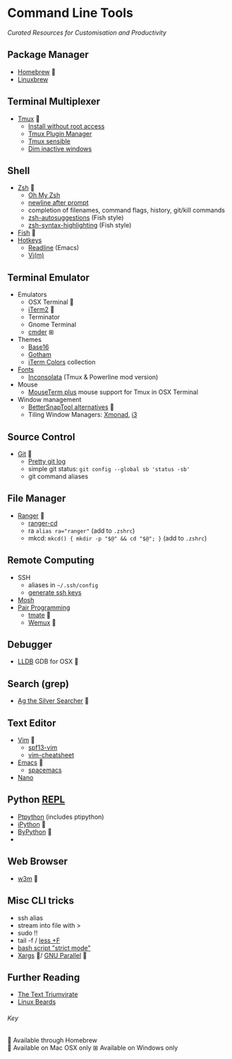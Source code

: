 # Command Line Tools
*Curated Resources for Customisation and Productivity*

## Package Manager
- [Homebrew](http://brew.sh) 
- [Linuxbrew](http://brew.sh/linuxbrew/)

## Terminal Multiplexer
- [Tmux](http://tmux.github.io) 🍺
  - [Install without root access](https://gist.github.com/albd/d397678a499f6d434558)
  - [Tmux Plugin Manager](https://github.com/tmux-plugins/tmux-sensible)
  - [Tmux sensible](https://github.com/tmux-plugins/tmux-sensible)
  - [Dim inactive windows](https://github.com/blueyed/vim-diminactive)

## Shell
- [Zsh](http://reasoniamhere.com/2014/01/11/outrageously-useful-tips-to-master-your-z-shell/) 🍺
  - [Oh My Zsh](http://ohmyz.sh)
  - [newline after prompt](https://github.com/robbyrussell/oh-my-zsh/wiki/themes#ys)
  - completion of filenames, command flags, history, git/kill commands
  - [zsh-autosuggestions](https://github.com/tarruda/zsh-autosuggestions) (Fish style)
  - [zsh-syntax-highlighting](https://github.com/zsh-users/zsh-syntax-highlighting) (Fish style)
- [Fish](http://fishshell.com) 🍺
- [Hotkeys](http://cupfullofcode.com/blog/2013/07/03/efficient-command-line-navigation/index.html)
  - [Readline](http://readline.kablamo.org/emacs.html) (Emacs)
  - [Vi(m)](http://dougblack.io/words/zsh-vi-mode.html)

## Terminal Emulator
- Emulators
  - OSX Terminal 
  - [iTerm2](http://iterm2.com) 
  - Terminator
  - Gnome Terminal
  - [cmder](http://gooseberrycreative.com/cmder/) ⊞
- Themes
  - [Base16](https://github.com/chriskempson/base16)
  - [Gotham](https://github.com/whatyouhide/gotham-contrib)
  - [iTerm Colors](https://github.com/bahlo/iterm-colors) collection
- [Fonts](http://wesbos.com/programming-fonts/)
  - [Inconsolata](https://github.com/Determinant/inconsolata_for_powerline_mod) (Tmux & Powerline mod version)
- Mouse
  - [MouseTerm plus](https://github.com/saitoha/mouseterm-plus) mouse support for Tmux in OSX Terminal
- Window management
  - [BetterSnapTool alternatives](http://alternativeto.net/software/bettersnaptool/) 
  - Tiling Window Managers: [Xmonad](http://xmonad.org/tour.html), [i3](http://i3wm.org)

## Source Control
- [Git](https://help.github.com/articles/generating-ssh-keys/) 🍺
  - [Pretty git log](https://coderwall.com/p/euwpig/a-better-git-log)
  - simple git status: `git config --global sb 'status -sb'`
  - git command aliases

## File Manager
- [Ranger](http://ranger.nongnu.org) 🍺
  - [ranger-cd](https://gist.github.com/dbohdan/6257642)
  - ra `alias ra="ranger"` (add to `.zshrc`)
  - mkcd: `mkcd() { mkdir -p "$@" && cd "$@"; }` (add to `.zshrc`)

## Remote Computing
- SSH
  - aliases in `~/.ssh/config`
  - [generate ssh keys](https://www.digitalocean.com/community/tutorials/how-to-set-up-ssh-keys--2)
- [Mosh](https://mosh.mit.edu)
- [Pair Programming](http://www.pairprogramwith.me)
  - [tmate](http://tmate.io) 🍺
  - [Wemux](https://github.com/zolrath/wemux) 🍺

## Debugger
- [LLDB](http://lldb.llvm.org/lldb-gdb.html) GDB for OSX 

## Search (grep)
- [Ag the Silver Searcher](https://github.com/ggreer/the_silver_searcher) 🍺

## Text Editor
- [Vim](https://youtu.be/5FDtnnTt_zg) 🍺
  - [spf13-vim](http://vim.spf13.com)
  - [vim-cheatsheet]()
- [Emacs](https://cl.ly/azzO/download/talk-summary.pdf) 🍺
  - [spacemacs](https://github.com/syl20bnr/spacemacs/)
- [Nano](http://readline.kablamo.org/emacs.html)

## Python [REPL](https://en.wikipedia.org/wiki/Read–eval–print_loop)
- [Ptpython](https://github.com/jonathanslenders/ptpython/) (includes ptipython)
- [iPython](http://ipython.org) 🍺
- [ByPython](http://bpython-interpreter.org) 🍺
- 
## Web Browser
- [w3m](http://www.howtogeek.com/103574/how-to-browse-from-the-linux-terminal-with-w3m/) 🍺

## Misc CLI tricks
- ssh alias
- stream into file with >
- sudo !!
- tail -f / [less +F](https://www.reddit.com/r/linux/comments/30skg1/stop_using_tail_f_mostly/)
- [bash script "strict mode"](http://redsymbol.net/articles/unofficial-bash-strict-mode/)
- [Xargs](http://www.xaprb.com/blog/2009/05/01/an-easy-way-to-run-many-tasks-in-parallel/) 🍺/
  [GNU Parallel](http://www.gnu.org/software/parallel/) 🍺

## Further Reading
- [The Text Triumvirate](http://www.drbunsen.org/the-text-triumvirate/)
- [Linux Beards](http://i.imgur.com/EsBFyxE.jpg)

###### Key
🍺  Available through Homebrew  
   Available on Mac OSX only 
⊞   Available on Windows only
